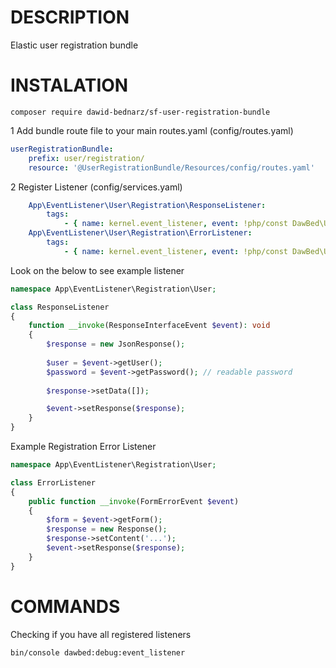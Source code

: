# DESCRIPTION
Elastic user registration bundle
# INSTALATION
`composer require dawid-bednarz/sf-user-registration-bundle`

1 Add bundle route file to your main routes.yaml (config/routes.yaml)
```yaml
userRegistrationBundle:
    prefix: user/registration/
    resource: '@UserRegistrationBundle/Resources/config/routes.yaml'
``` 
2 Register Listener (config/services.yaml)
```yaml
    App\EventListener\User\Registration\ResponseListener:
        tags:
            - { name: kernel.event_listener, event: !php/const DawBed\UserRegistrationBundle\Event\Events::REGISTRATION_RESPONSE }
    App\EventListener\User\Registration\ErrorListener:
        tags:
            - { name: kernel.event_listener, event: !php/const DawBed\UserRegistrationBundle\Event\Events::REGISTRATION_ERROR }
```
Look on the below to see example listener
```php
namespace App\EventListener\Registration\User;

class ResponseListener
{
    function __invoke(ResponseInterfaceEvent $event): void
    {
        $response = new JsonResponse();
        
        $user = $event->getUser();
        $password = $event->getPassword(); // readable password
        
        $response->setData([]);

        $event->setResponse($response);
    }
}
```
Example Registration Error Listener
```php
namespace App\EventListener\Registration\User;

class ErrorListener
{
    public function __invoke(FormErrorEvent $event)
    {
        $form = $event->getForm();
        $response = new Response();
        $response->setContent('...');
        $event->setResponse($response);
    }
}
```
# COMMANDS
Checking if you have all registered listeners
```
bin/console dawbed:debug:event_listener  
```

